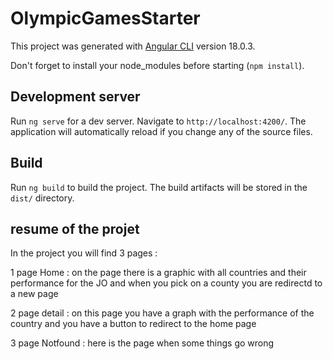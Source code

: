 # OlympicGamesStarter

This project was generated with [Angular CLI](https://github.com/angular/angular-cli) version 18.0.3.

Don't forget to install your node_modules before starting (`npm install`).

## Development server

Run `ng serve` for a dev server. Navigate to `http://localhost:4200/`. The application will automatically reload if you change any of the source files.

## Build

Run `ng build` to build the project. The build artifacts will be stored in the `dist/` directory.

## resume of the projet 

In the project you will find 3 pages :

1 page Home : on the page there is a graphic with all countries and their performance for the JO and when you pick on a county you are redirectd to a new page 

2 page detail : on this page you have a graph with the performance of the country and you have a button to redirect to the home page 

3 page Notfound : here is the page when some things go wrong 